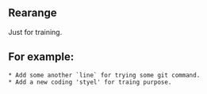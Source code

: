 Rearange 
-------

Just for training.
## For example:
    * Add some another `line` for trying some git command.
    * Add a new coding 'styel' for traing purpose. 
